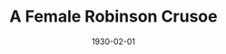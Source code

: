 ---
layout: wax/generic_collection_item
title: "A Female Robinson Crusoe"
slug: "adventure-magazine-female-robinson-crusoe-1930"
date: "1930-02-01"
source: "Adventure Magazine"
image: "/assets/images/AdventureMagazine_FemaleCrusoe_2.1.1930.png"
# thumb: "/assets/images/thumbs/AdamsCountyFreePress_SeaOtterShooting_6.1905.jpg"  # optional
description: "Brief blurb…"
permalink: "/items/:slug/"
---